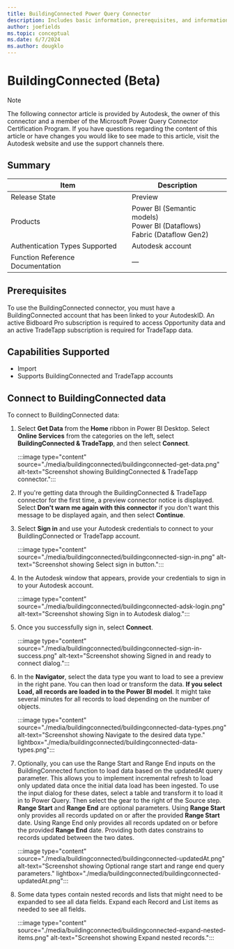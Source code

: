```yaml
---
title: BuildingConnected Power Query Connector
description: Includes basic information, prerequisites, and information on how to connect to your BuildingConnected data, along with a list of known issues and limitations.
author: joefields
ms.topic: conceptual
ms.date: 6/7/2024
ms.author: dougklo
---
```


# BuildingConnected (Beta)

> [!NOTE]
>The following connector article is provided by Autodesk, the owner of this connector and a member of the Microsoft Power Query Connector Certification Program. If you have questions regarding the content of this article or have changes you would like to see made to this article, visit the Autodesk website and use the support channels there.

## Summary

| Item | Description |
| ---- | ----------- |
| Release State | Preview |
| Products | Power BI (Semantic models)<br/>Power BI (Dataflows)<br/>Fabric (Dataflow Gen2)  |
| Authentication Types Supported | Autodesk account |
| Function Reference Documentation |&mdash; |

## Prerequisites

To use the BuildingConnected connector, you must have a BuildingConnected account that has been linked to your AutodeskID. An active Bidboard Pro subscription is required to access Opportunity data and an active TradeTapp subscription is required for TradeTapp data.

## Capabilities Supported

* Import
* Supports BuildingConnected and TradeTapp accounts

## Connect to BuildingConnected data

To connect to BuildingConnected data:

1. Select **Get Data** from the **Home** ribbon in Power BI Desktop. Select **Online Services** from the categories on the left, select **BuildingConnected & TradeTapp**, and then select **Connect**.

   :::image type="content" source="./media/buildingconnected/buildingconnected-get-data.png" alt-text="Screenshot showing BuildingConnected & TradeTapp connector.":::

2. If you're getting data through the BuildingConnected & TradeTapp connector for the first time, a preview connector notice is displayed. Select **Don't warn me again with this connector** if you don't want this message to be displayed again, and then select **Continue**.

3. Select **Sign in** and use your Autodesk credentials to connect to your BuildlingConnected or TradeTapp account.
  
   :::image type="content" source="./media/buildingconnected/buildingconnected-sign-in.png" alt-text="Screenshot showing Select sign in button.":::

4. In the Autodesk window that appears, provide your credentials to sign in to your Autodesk account.
  
   :::image type="content" source="./media/buildingconnected/buildingconnected-adsk-login.png" alt-text="Screenshot showing Sign in to Autodesk dialog.":::

5. Once you successfully sign in, select **Connect**.

   :::image type="content" source="./media/buildingconnected/buildingconnected-sign-in-success.png" alt-text="Screenshot showing Signed in and ready to connect dialog.":::

6. In the **Navigator**, select the data type you want to load to see a preview in the right pane. You can then load or transform the data. **If you select Load, all records are loaded in to the Power BI model**. It might take several minutes for all records to load depending on the number of objects.

   :::image type="content" source="./media/buildingconnected/buildingconnected-data-types.png" alt-text="Screenshot showing Navigate to the desired data type." lightbox="./media/buildingconnected/buildingconnected-data-types.png":::

7. Optionally, you can use the Range Start and Range End inputs on the BuildingConnected function to load data based on the updatedAt query parameter. This allows you to implement incremental refresh to load only updated data once the initial data load has been ingested. To use the input dialog for these dates, select a table and transform it to load it in to Power Query. Then select the gear to the right of the Source step. **Range Start** and **Range End** are optional parameters. Using **Range Start** only provides all records updated on or after the provided **Range Start** date. Using Range End only provides all records updated on or before the provided **Range End** date. Providing both dates constrains to records updated between the two dates.

   :::image type="content" source="./media/buildingconnected/buildingconnected-updatedAt.png" alt-text="Screenshot showing Optional range start and range end query parameters." lightbox="./media/buildingconnected/buildingconnected-updatedAt.png":::

8. Some data types contain nested records and lists that might need to be expanded to see all data fields. Expand each Record and List items as needed to see all fields.

   :::image type="content" source="./media/buildingconnected/buildingconnected-expand-nested-items.png" alt-text="Screenshot showing Expand nested records.":::
